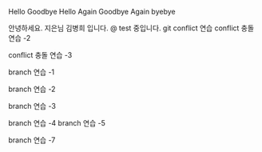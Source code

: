 Hello
Goodbye
Hello Again
Goodbye Again
byebye

안녕하세요. 지은님 김병희 입니다. @ test 중입니다.
git conflict 연습
conflict 충돌 연습 -2

conflict 충돌 연습 -3

branch 연습 -1 

branch 연습 -2

branch 연습 -3


branch 연습 -4
branch 연습 -5

branch 연습 -7